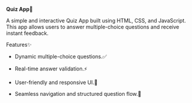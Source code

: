 **Quiz App**🎯

A simple and interactive Quiz App built using HTML, CSS, and JavaScript. This app allows users to answer multiple-choice questions and receive instant feedback.

Features✨

- Dynamic multiple-choice questions.✅

- Real-time answer validation.⚡

- User-friendly and responsive UI.🎨

- Seamless navigation and structured question flow.🔄
